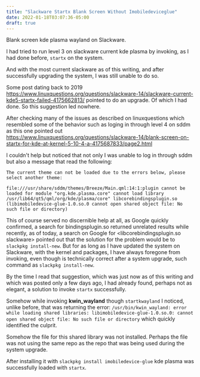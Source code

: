 ```yaml
---
title: "Slackware Startx Blank Screen Without Imobiledeviceglue"
date: 2022-01-18T03:07:36-05:00
draft: true
---
```


Blank screen kde plasma wayland on Slackware.

I had tried to run level 3 on slackware current kde plasma by invoking, as I had done before, `startx` on the system. 

And with the most current slackware as of this writing, and after successfully upgrading the system, I was still unable to do so.

Some post dating back to 2019 https://www.linuxquestions.org/questions/slackware-14/slackware-current-kde5-startx-failed-4175662813/  pointed to do an upgrade. Of which I had done. So this suggestion led nowhere.

After checking many of the issues as described on linuxquestions which resembled some of the behavior such as loging in through level 4 on sddm as this one pointed out https://www.linuxquestions.org/questions/slackware-14/blank-screen-on-startx-for-kde-at-kernel-5-10-4-a-4175687833/page2.html

I couldn't help but noticed that not only I was unable to log in through sddm but also a message that read the following:

```
The current theme can not be loaded due to the errors below, please select another theme:

file:///usr/share/sddm/themes/Breeze/Main.qml:14:1:plugin cannot be loaded for module "org.kde.plasma.core" cannot load library /usr/lib64/qt5/qml/org/kde/plasma/core" libcorebindingsplugin.so (libimobiledevice-glue-1.0.so.0 cannot open shared object file: No such file or directory)
```

This of course served no discernible help at all, as Google quickly confirmed, a search for bindingsplugin.so returned unrelated results while recently, as of today, a search on Google for <libcorebindingsplugin.so slackware> pointed out that the solution for the problem would be to `slackpkg install-new`. But for as long as I have updated the system on Slackware, with the kernel and packages, I have always foregone from invoking, even though is technically correct after a system upgrade, such command as `slackpkg install-new`.

By the time I read that suggestion, which was just now as of this writing and  which was posted only a few days ago, I had already found, perhaps not as elegant, a solution to invoke `startx` successfully.

Somehow while invoking **kwin_wayland** though `startkwayland` I noticed, unlike before, that was returning the error: `/usr/bin/kwin_wayland: error while loading shared libraries: libimobiledevice-glue-1.0.so.0: cannot open shared object file: No such file or directory` which quickly identified the culprit.

Somehow the file for this shared library  was not installed. Perhaps the file was not using the same repo as the repo that was being used during  the system upgrade. 

After installing it with `slackpkg install imobiledevice-glue` kde plasma was successfully loaded with `startx`.




